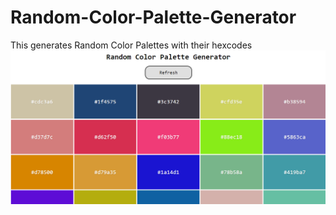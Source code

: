 # Random-Color-Palette-Generator
This generates Random Color Palettes with their hexcodes
![alt text](https://github.com/mohitrathod7/Random-Color-Palette-Generator/blob/main/preview.png?raw=true)
